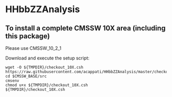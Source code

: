 # HHbbZZAnalysis

## To install a complete CMSSW 10X area (including this package)

Please use CMSSW_10_2_1

Download and execute the setup script:

```
wget -O ${TMPDIR}/checkout_10X.csh https://raw.githubusercontent.com/acappati/HHbbZZAnalysis/master/checkout_10X.csh
cd $CMSSW_BASE/src
cmsenv
chmod u+x ${TMPDIR}/checkout_10X.csh
${TMPDIR}/checkout_10X.csh
```